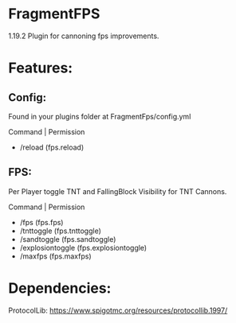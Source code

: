 # FragmentFPS
1.19.2 Plugin for cannoning fps improvements.

# Features:
## Config:
Found in your plugins folder at FragmentFps/config.yml

Command | Permission
- /reload (fps.reload)

## FPS:
Per Player toggle TNT and FallingBlock Visibility for TNT Cannons.

Command | Permission
- /fps (fps.fps)
- /tnttoggle (fps.tnttoggle)
- /sandtoggle (fps.sandtoggle)
- /explosiontoggle (fps.explosiontoggle)
- /maxfps (fps.maxfps)

# Dependencies:
ProtocolLib: https://www.spigotmc.org/resources/protocollib.1997/

